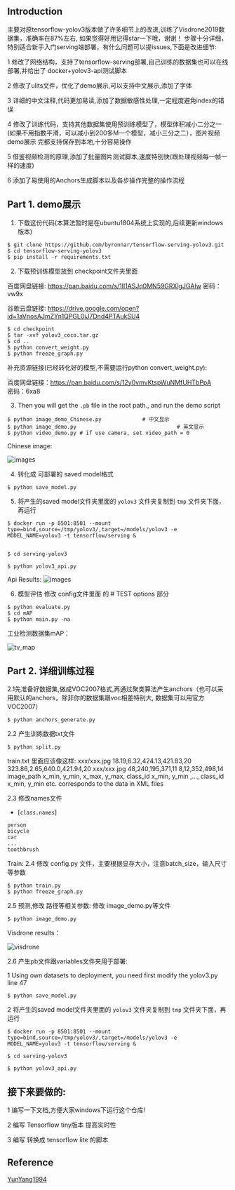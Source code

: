 ## Introduction

主要对原tensorflow-yolov3版本做了许多细节上的改进,训练了Visdrone2019数据集，准确率在87%左右, 如果觉得好用记得star一下哦，谢谢！
步骤十分详细，特别适合新手入门serving端部署，有什么问题可以提issues,下面是改进细节:

1 修改了网络结构，支持了tensorflow-serving部署,自己训练的数据集也可以在线部署,并给出了 docker+yolov3-api测试脚本

2 修改了ulits文件，优化了demo展示,可以支持中文展示,添加了字体

3 详细的中文注释,代码更加易读,添加了数据敏感性处理,一定程度避免index的错误

4 修改了训练代码，支持其他数据集使用预训练模型了，模型体积减小二分之一(如果不用指数平滑，可以减小到200多M一个模型，减小三分之二），图片视频demo展示   完都支持保存到本地,十分容易操作

5 借鉴视频检测的原理,添加了批量图片测试脚本,速度特别快(跟处理视频每一帧一样的速度)

6 添加了易使用的Anchors生成脚本以及各步操作完整的操作流程


## Part 1. demo展示
1. 下载这份代码(本算法暂时是在ubuntu1804系统上实现的,后续更新windows版本)
```bashrc
$ git clone https://github.com/byronnar/tensorflow-serving-yolov3.git
$ cd tensorflow-serving-yolov3
$ pip install -r requirements.txt
```

2. 下载预训练模型放到 checkpoint文件夹里面

百度网盘链接:      https://pan.baidu.com/s/1Il1ASJq0MN59GRXlgJGAIw
密码：vw9x

谷歌云盘链接:         https://drive.google.com/open?id=1aVnosAJmZYn1QPGL0iJ7Dnd4PTAukSU4
```bashrc
$ cd checkpoint
$ tar -xvf yolov3_coco.tar.gz
$ cd ..
$ python convert_weight.py
$ python freeze_graph.py
```

补充资源链接(已经转化好的模型,不需要运行python convert_weight.py):

百度网盘链接：https://pan.baidu.com/s/12y0vmvKtspWuNMfUHTbPpA                  
密码：6xa8

3. Then you will get the `.pb` file in the root path.,  and run the demo script
```bashrc
$ python image_demo_Chinese.py             # 中文显示
$ python image_demo.py                                # 英文显示
$ python video_demo.py # if use camera, set video_path = 0
```
Chinese image:

![images](https://github.com/Byronnar/tensorflow-serving-yolov3/blob/master/readme_images/demo.jpg)

4. 转化成 可部署的 saved model格式
```bashrc
$ python save_model.py
```

5. 将产生的saved model文件夹里面的 `yolov3` 文件夹复制到 `tmp` 文件夹下面，再运行
```
$ docker run -p 8501:8501 --mount type=bind,source=/tmp/yolov3/,target=/models/yolov3 -e MODEL_NAME=yolov3 -t tensorflow/serving &


$ cd serving-yolov3

$ python yolov3_api.py
```
Api Results:
![images](https://github.com/Byronnar/tensorflow-serving-yolov3/blob/master/readme_images/api.png)

6. 模型评估
修改 config文件里面 的 # TEST options 部分
```
$ python evaluate.py
$ cd mAP
$ python main.py -na
```
工业检测数据集mAP：

![tv_map](https://github.com/Byronnar/tensorflow-serving-yolov3/blob/master/readme_images/tv_mAP.png)


## Part 2. 详细训练过程
2.1先准备好数据集,做成VOC2007格式,再通过聚类算法产生anchors（也可以采用默认的anchors，除非你的数据集跟voc相差特别大, 数据集可以用官方VOC2007） 
```
$ python anchors_generate.py

```
2.2 产生训练数据txt文件
```
$ python split.py
```
 train.txt 里面应该像这样:
xxx/xxx.jpg 18.19,6.32,424.13,421.83,20 323.86,2.65,640.0,421.94,20 
xxx/xxx.jpg 48,240,195,371,11 8,12,352,498,14
image_path x_min, y_min, x_max, y_max, class_id  x_min, y_min ,..., class_id 
x_min, y_min etc. corresponds to the data in XML files


2.3 修改names文件
- [`class.names`]

```
person
bicycle
car
...
toothbrush
``` 

Train:
2.4 修改 config.py 文件，主要根据显存大小，注意batch_size，输入尺寸等参数
```
$ python train.py
$ python freeze_graph.py
```
2.5 预测,修改 路径等相关参数:
修改  image_demo.py等文件
```
$ python image_demo.py
```
Visdrone results：

![visdrone](https://github.com/Byronnar/tensorflow-serving-yolov3/blob/master/readme_images/visdrone.jpg)

2.6 产生pb文件跟variables文件夹用于部署:

1 Using own datasets to deployment, you need first modify the yolov3.py line 47
```
$ python save_model.py
```

2 将产生的saved model文件夹里面的 `yolov3` 文件夹复制到 `tmp` 文件夹下面，再运行
```
$ docker run -p 8501:8501 --mount type=bind,source=/tmp/yolov3/,target=/models/yolov3 -e MODEL_NAME=yolov3 -t tensorflow/serving &

$ cd serving-yolov3

$ python yolov3_api.py
```

##  接下来要做的:
1 编写一下文档,方便大家windows下运行这个仓库!

2 编写 Tensorflow tiny版本 提高实时性

3 编写 转换成 tensorflow lite 的脚本

## Reference
[YunYang1994](https://github.com/YunYang1994/tensorflow-yolov3.git)
